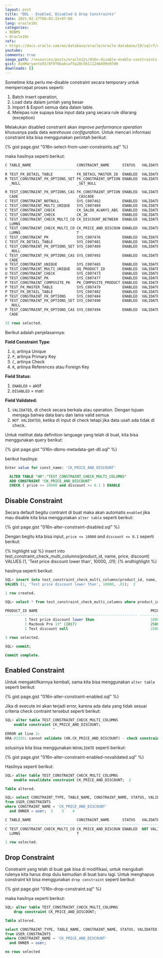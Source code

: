```yaml
---
layout: post
title: "DDL - Enabled, Disabled & Drop Constraints"
date: 2021-02-27T06:03:22+07:00
lang: oracle18c
categories:
- RDBMS
- Oracle18c
refs: 
- https://docs.oracle.com/en/database/oracle/oracle-database/19/sqlrf/constraint.html#GUID-1055EA97-BA6F-4764-A15F-1024FD5B6DFE
youtube: 
comments: true
image_path: /resources/posts/oracle12c/016n-disable-enable-constraints
gist: dimMaryanto93/8f9f0ba4caf5a28c56111246499e97d0
downloads: []
---
```


Sometime kita perlu me-disable constraint secara temporary untuk mempercepat proses seperti:

1. Batch insert operation, 
2. Load data dalam jumlah yang besar 
3. Import & Export semua data dalam table.
4. Melepas rule supaya bisa input data yang secara rule dilarang (exception)

Melakukan disabled constraint akan _improve performance operation_ khususnya pada data _warehouse configuration_. Untuk mencari informasi constraint kita bisa menggunakan perintah berikut:

{% gist page.gist "016n-select-from-user-constraints.sql" %}

maka hasilnya seperti berikut:

```sql
C TABLE_NAME                     CONSTRAINT_NAME      STATUS   VALIDATED
- ------------------------------ -------------------- -------- -------------
R TEST_FK_DETAIL_TABLE           FK_DETAIL_MASTER_ID  ENABLED  VALIDATED
R TEST_CONSTRAINT_FK_OPTIONS_SET FK_CONSTRAINT_OPTION ENABLED  VALIDATED
  _NULL                          _SET_NULL

R TEST_CONSTRAINT_FK_OPTIONS_CAS FK_CONSTRAINT_OPTION ENABLED  VALIDATED
  CADE                           _CASCADE
C TEST_CONSTRAINT_NOTNULL        SYS_C007462          ENABLED  VALIDATED
C TEST_CONSTRAINT_MULTI_UNIQUE   SYS_C007469          ENABLED  VALIDATED
C TEST_CONSTRAINT_CHECK          CK_SALDO_ALWAYS_ABS  ENABLED  VALIDATED
C TEST_CONSTRAINT_CHECK          CK_JK                ENABLED  VALIDATED
C TEST_CONSTRAINT_CHECK_MULTI_CO CK_DISCOUNT_BETWEEN  ENABLED  VALIDATED
  LUMNS
C TEST_CONSTRAINT_CHECK_MULTI_CO CK_PRICE_AND_DISCOUN ENABLED  VALIDATED
  LUMNS                          T
C TEST_CONSTRAINT_PK             SYS_C007476          ENABLED  VALIDATED
C TEST_FK_DETAIL_TABLE           SYS_C007481          ENABLED  VALIDATED
C TEST_CONSTRAINT_FK_OPTIONS_SET SYS_C007489          ENABLED  VALIDATED
  _NULL
C TEST_CONSTRAINT_FK_OPTIONS_CAS SYS_C007493          ENABLED  VALIDATED
  CADE
U TEST_CONSTRAINT_UNIQUE         SYS_C007465          ENABLED  VALIDATED
U TEST_CONSTRAINT_MULTI_UNIQUE   UQ_PRODUCT_ID        ENABLED  VALIDATED
U TEST_CONSTRAINT_CHECK          SYS_C007473          ENABLED  VALIDATED
P TEST_CONSTRAINT_PK             SYS_C007477          ENABLED  VALIDATED
P TEST_CONSTRAINT_COMPOSITE_PK   PK_COMPOSITE_PRODUCT ENABLED  VALIDATED
P TEST_FK_MASTER_TABLE           SYS_C007479          ENABLED  VALIDATED
P TEST_FK_DETAIL_TABLE           SYS_C007482          ENABLED  VALIDATED
P TEST_CONSTRAINT_FK_OPTIONS     SYS_C007484          ENABLED  VALIDATED
P TEST_CONSTRAINT_FK_OPTIONS_SET SYS_C007490          ENABLED  VALIDATED
  _NULL
P TEST_CONSTRAINT_FK_OPTIONS_CAS SYS_C007494          ENABLED  VALIDATED
  CADE

32 rows selected.
```

Berikut adalah penjelasannya:

**Field Constraint Type**:

1. `U`, artinya Unique
2. `P`, artinya Primary Key
3. `C`, artinya Check
4. `R`, artinya References atau Foreign Key

**Field Status:**

1. `ENABLED` = aktif
2. `DISABLED` = mati

**Field Validated:**

1. `VALIDATED`, di check secara berkala atau  operation. Dengan tujuan menjaga bahwa data baru dan lama valid semua
2. `NOT VALIDATED`, ketika di input di check tetapi jika data usah ada tidak di check.

Untuk melihat data definition language yang telah di buat, kita bisa menggunakan query berikut:

{% gist page.gist "016n-dbms-metadata-get-dll.sql" %}

berikut hasilnya:

```sql
Enter value for const_name: 'CK_PRICE_AND_DISCOUNT'

  ALTER TABLE "HR"."TEST_CONSTRAINT_CHECK_MULTI_COLUMNS" 
  ADD CONSTRAINT "CK_PRICE_AND_DISCOUNT" 
  CHECK ( price >= 10000 and discount >= 0.1 ) ENABLE
```

## Disable Constraint

Secara default begitu contraint di buat maka akan automatis `enabled` jika mau disable kita bisa menggunakan `alter table` seperti berikut:

{% gist page.gist "016n-alter-constraint-disabled.sql" %}

Dengan begitu kita bisa input, `price <= 10000` and `discount <= 0.1` seperti berikut:

{% highlight sql %}
insert into test_constraint_check_multi_columns(product_id, name, price, discount)
VALUES (1, 'Test price discount lower than', 10000, .01);
{% endhighlight %}

hasilnya seperti berikut:

```sql
SQL> insert into test_constraint_check_multi_columns(product_id, name, price, discount)
VALUES (1, 'Test price discount lower than', 10000, .01);  2

1 row created.

SQL> select * from test_constraint_check_multi_columns where product_id = 1;

PRODUCT_ID NAME                                                    PRICE   DISCOUNT
---------- -------------------------------------------------- ---------- ----------
         1 Test price discount lower than                          10000        .01
         1 Macbook Pro 13" (2017)                                  25000         .2
         1 Test discount null                                      25000

3 rows selected.

SQL> commit;

Commit complete.
```

## Enabled Constraint

Untuk mengaktifkannya kembali, sama kita bisa menggunakan `alter table` seperti berikut:

{% gist page.gist "016n-alter-constraint-enabled.sql" %}

Jika di execute ini akan terjadi error, karena ada data yang tidak sesuai criteria check contraint tersebut seperti berikut:

```sql
SQL> alter table TEST_CONSTRAINT_CHECK_MULTI_COLUMNS
    enable constraint CK_PRICE_AND_DISCOUNT;
                      *
ERROR at line 2:
ORA-02293: cannot validate (HR.CK_PRICE_AND_DISCOUNT) - check constraint violated


```

solusinya kita bisa menggunakan `NOVALIDATE` seperti berikut:

{% gist page.gist "016n-alter-constraint-enabled-novalidated.sql" %}

Hasilnya seperti berikut:

```sql
SQL> alter table TEST_CONSTRAINT_CHECK_MULTI_COLUMNS
    enable novalidate constraint CK_PRICE_AND_DISCOUNT;  2

Table altered.

SQL> select CONSTRAINT_TYPE, TABLE_NAME, CONSTRAINT_NAME, STATUS, VALIDATED
from USER_CONSTRAINTS
where CONSTRAINT_NAME = 'CK_PRICE_AND_DISCOUNT'
  and OWNER = user;  2    3    4

C TABLE_NAME                     CONSTRAINT_NAME      STATUS   VALIDATED
- ------------------------------ -------------------- -------- -------------
C TEST_CONSTRAINT_CHECK_MULTI_CO CK_PRICE_AND_DISCOUN ENABLED  NOT VALIDATED
  LUMNS                          T

1 row selected.
```

## Drop Constraint

Constraint yang telah di buat gak bisa di modifikasi, untuk mengubah rulenya kita harus drop dulu kemudian di buat baru lagi. Untuk menghapus constraint kit bisa menggunakan `drop constraint` seperti berikut:

{% gist page.gist "016n-drop-constraint.sql" %}

maka hasilnya seperti berikut:

```sql
SQL> alter table TEST_CONSTRAINT_CHECK_MULTI_COLUMNS
    drop constraint CK_PRICE_AND_DISCOUNT;

Table altered.

select CONSTRAINT_TYPE, TABLE_NAME, CONSTRAINT_NAME, STATUS, VALIDATED
from USER_CONSTRAINTS
where CONSTRAINT_NAME = 'CK_PRICE_AND_DISCOUNT'
  and OWNER = user;

no rows selected
```

